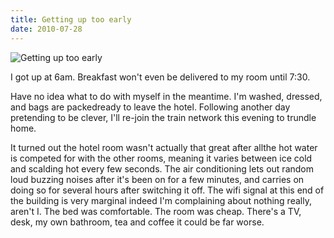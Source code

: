 ```yaml
---
title: Getting up too early
date: 2010-07-28
---
```


![Getting up too early](https://source.unsplash.com/Pll7AP6NFpY/1600x900)

I got up at 6am. Breakfast won't even be delivered to my room until 7:30.

Have no idea what to do with myself in the meantime. I'm washed, dressed, and bags are packedready to leave the hotel. Following another day pretending to be clever, I'll re-join the train network this evening to trundle home.

It turned out the hotel room wasn't actually that great after allthe hot water is competed for with the other rooms, meaning it varies between ice cold and scalding hot every few seconds. The air conditioning lets out random loud buzzing noises after it's been on for a few minutes, and carries on doing so for several hours after switching it off. The wifi signal at this end of the building is very marginal indeed I'm complaining about nothing really, aren't I. The bed was comfortable. The room was cheap. There's a TV, desk, my own bathroom, tea and coffee it could be far worse.